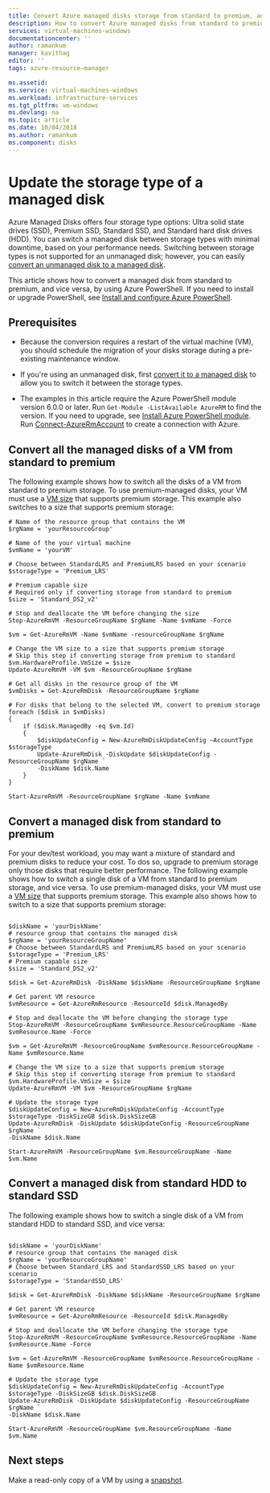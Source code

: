 ```yaml
---
title: Convert Azure managed disks storage from standard to premium, and vice versa | Microsoft Docs
description: How to convert Azure managed disks from standard to premium, and vice versa, by using Azure PowerShell.
services: virtual-machines-windows
documentationcenter: ''
author: ramankum
manager: kavithag
editor: ''
tags: azure-resource-manager

ms.assetid: 
ms.service: virtual-machines-windows
ms.workload: infrastructure-services
ms.tgt_pltfrm: vm-windows
ms.devlang: na
ms.topic: article
ms.date: 10/04/2018
ms.author: ramankum
ms.component: disks
---
```


# Update the storage type of a managed disk

Azure Managed Disks offers four storage type options: Ultra solid state drives (SSD), Premium SSD, Standard SSD, and Standard hard disk drives (HDD). You can switch a managed disk between storage types with minimal downtime, based on your performance needs. Switching between storage types is not supported for an unmanaged disk; however, you can easily [convert an unmanaged disk to a managed disk](convert-unmanaged-to-managed-disks.md).

This article shows how to convert a managed disk from standard to premium, and vice versa, by using Azure PowerShell. If you need to install or upgrade PowerShell, see [Install and configure Azure PowerShell](https://docs.microsoft.com/powershell/azure/azurerm/install-azurerm-ps?view=azurermps-6.8.1).

## Prerequisites

* Because the conversion requires a restart of the virtual machine (VM), you should schedule the migration of your disks storage during a pre-existing maintenance window.

* If you're using an unmanaged disk, first [convert it to a managed disk](convert-unmanaged-to-managed-disks.md) to allow you to switch it between the storage types.

* The examples in this article require the Azure PowerShell module version 6.0.0 or later. Run `Get-Module -ListAvailable AzureRM` to find the version. If you need to upgrade, see [Install Azure PowerShell module](/powershell/azure/azurerm/install-azurerm-ps). Run [Connect-AzureRmAccount](https://docs.microsoft.com/powershell/module/azurerm.profile/connect-azurermaccount) to create a connection with Azure.

## Convert all the managed disks of a VM from standard to premium

The following example shows how to switch all the disks of a VM from standard to premium storage. To use premium-managed disks, your VM must use a [VM size](sizes.md) that supports premium storage. This example also switches to a size that supports premium storage:

```azurepowershell-interactive
# Name of the resource group that contains the VM
$rgName = 'yourResourceGroup'

# Name of the your virtual machine
$vmName = 'yourVM'

# Choose between StandardLRS and PremiumLRS based on your scenario
$storageType = 'Premium_LRS'

# Premium capable size
# Required only if converting storage from standard to premium
$size = 'Standard_DS2_v2'

# Stop and deallocate the VM before changing the size
Stop-AzureRmVM -ResourceGroupName $rgName -Name $vmName -Force

$vm = Get-AzureRmVM -Name $vmName -resourceGroupName $rgName

# Change the VM size to a size that supports premium storage
# Skip this step if converting storage from premium to standard
$vm.HardwareProfile.VmSize = $size
Update-AzureRmVM -VM $vm -ResourceGroupName $rgName

# Get all disks in the resource group of the VM
$vmDisks = Get-AzureRmDisk -ResourceGroupName $rgName 

# For disks that belong to the selected VM, convert to premium storage
foreach ($disk in $vmDisks)
{
	if ($disk.ManagedBy -eq $vm.Id)
	{
		$diskUpdateConfig = New-AzureRmDiskUpdateConfig –AccountType $storageType
		Update-AzureRmDisk -DiskUpdate $diskUpdateConfig -ResourceGroupName $rgName `
		-DiskName $disk.Name
	}
}

Start-AzureRmVM -ResourceGroupName $rgName -Name $vmName
```

## Convert a managed disk from standard to premium

For your dev/test workload, you may want a mixture of standard and premium disks to reduce your cost. To dos so, upgrade to premium storage only those disks that require better performance. The following example shows how to switch a single disk of a VM from standard to premium storage, and vice versa. To use premium-managed disks, your VM must use a [VM size](sizes.md) that supports premium storage. This example also shows how to switch to a size that supports premium storage:

```azurepowershell-interactive

$diskName = 'yourDiskName'
# resource group that contains the managed disk
$rgName = 'yourResourceGroupName'
# Choose between StandardLRS and PremiumLRS based on your scenario
$storageType = 'Premium_LRS'
# Premium capable size 
$size = 'Standard_DS2_v2'

$disk = Get-AzureRmDisk -DiskName $diskName -ResourceGroupName $rgName

# Get parent VM resource
$vmResource = Get-AzureRmResource -ResourceId $disk.ManagedBy

# Stop and deallocate the VM before changing the storage type
Stop-AzureRmVM -ResourceGroupName $vmResource.ResourceGroupName -Name $vmResource.Name -Force

$vm = Get-AzureRmVM -ResourceGroupName $vmResource.ResourceGroupName -Name $vmResource.Name 

# Change the VM size to a size that supports premium storage
# Skip this step if converting storage from premium to standard
$vm.HardwareProfile.VmSize = $size
Update-AzureRmVM -VM $vm -ResourceGroupName $rgName

# Update the storage type
$diskUpdateConfig = New-AzureRmDiskUpdateConfig -AccountType $storageType -DiskSizeGB $disk.DiskSizeGB
Update-AzureRmDisk -DiskUpdate $diskUpdateConfig -ResourceGroupName $rgName `
-DiskName $disk.Name

Start-AzureRmVM -ResourceGroupName $vm.ResourceGroupName -Name $vm.Name
```

## Convert a managed disk from standard HDD to standard SSD

The following example shows how to switch a single disk of a VM from standard HDD to standard SSD, and vice versa:

```azurepowershell-interactive

$diskName = 'yourDiskName'
# resource group that contains the managed disk
$rgName = 'yourResourceGroupName'
# Choose between Standard_LRS and StandardSSD_LRS based on your scenario
$storageType = 'StandardSSD_LRS'

$disk = Get-AzureRmDisk -DiskName $diskName -ResourceGroupName $rgName

# Get parent VM resource
$vmResource = Get-AzureRmResource -ResourceId $disk.ManagedBy

# Stop and deallocate the VM before changing the storage type
Stop-AzureRmVM -ResourceGroupName $vmResource.ResourceGroupName -Name $vmResource.Name -Force

$vm = Get-AzureRmVM -ResourceGroupName $vmResource.ResourceGroupName -Name $vmResource.Name 

# Update the storage type
$diskUpdateConfig = New-AzureRmDiskUpdateConfig -AccountType $storageType -DiskSizeGB $disk.DiskSizeGB
Update-AzureRmDisk -DiskUpdate $diskUpdateConfig -ResourceGroupName $rgName `
-DiskName $disk.Name

Start-AzureRmVM -ResourceGroupName $vm.ResourceGroupName -Name $vm.Name
```

## Next steps

Make a read-only copy of a VM by using a [snapshot](snapshot-copy-managed-disk.md).

